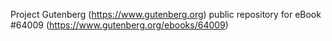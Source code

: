 Project Gutenberg (https://www.gutenberg.org) public repository for eBook #64009 (https://www.gutenberg.org/ebooks/64009)
